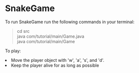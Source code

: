 # SnakeGame

<p>
  To run SnakeGame run the following commands in your terminal:
</p>

<blockquote>
  cd src <br>
  java com/tutorial/main/Game.java <br>
  java com/tutorial/main/Game <br>
</blockquote>

<p>
  To play:
  <li> Move the player object with 'w', 'a', 's', and 'd'. </li>
  <li> Keep the player alive for as long as possible </li>
</p>
